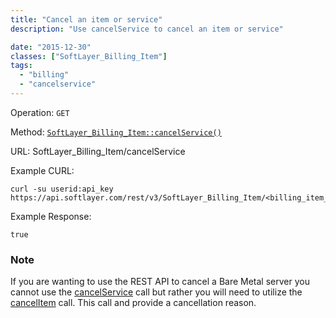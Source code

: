```yaml
---
title: "Cancel an item or service"
description: "Use cancelService to cancel an item or service"

date: "2015-12-30"
classes: ["SoftLayer_Billing_Item"]
tags:
  - "billing"
  - "cancelservice"
---
```


Operation: `GET`

Method: [`SoftLayer_Billing_Item::cancelService()`](http://sldn.softlayer.com/reference/services/SoftLayer_Billing_Item/cancelService)

URL: SoftLayer_Billing_Item/cancelService

Example CURL:
```
curl -su userid:api_key https://api.softlayer.com/rest/v3/SoftLayer_Billing_Item/<billing_item_id/cancelService
```

Example Response:
```
true
```

### Note
If you are wanting to use the REST API to cancel a Bare Metal server you cannot use the [cancelService](http://sldn.softlayer.com/reference/services/SoftLayer_Billing_Item/cancelService) call but rather you will need to utilize the [cancelItem](http://sldn.softlayer.com/reference/services/SoftLayer_Billing_Item/cancelItem) call. This call and provide a cancellation reason.

